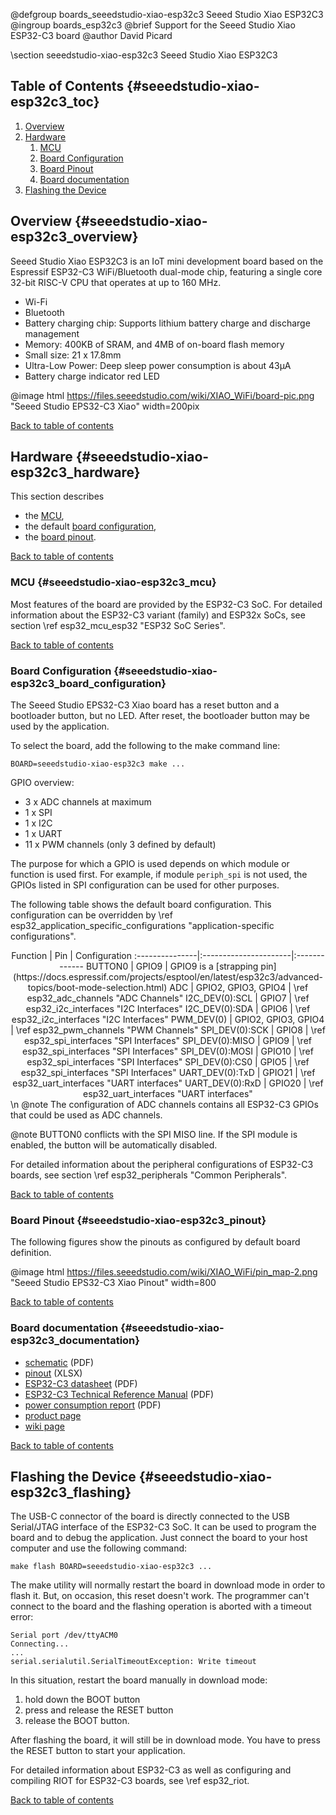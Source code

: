 <!--
Copyright (C) 2025 David Picard

This file is subject to the terms and conditions of the GNU Lesser
General Public License v2.1. See the file LICENSE in the top level
directory for more details.
-->

@defgroup    boards_seeedstudio-xiao-esp32c3 Seeed Studio Xiao ESP32C3
@ingroup     boards_esp32c3
@brief       Support for the Seeed Studio Xiao ESP32-C3 board
@author      David Picard

\section seeedstudio-xiao-esp32c3 Seeed Studio Xiao ESP32C3

## Table of Contents {#seeedstudio-xiao-esp32c3_toc}

1. [Overview](#seeedstudio-xiao-esp32c3_overview)
2. [Hardware](#seeedstudio-xiao-esp32c3_hardware)
    1. [MCU](#seeedstudio-xiao-esp32c3_mcu)
    2. [Board Configuration](#seeedstudio-xiao-esp32c3_board_configuration)
    3. [Board Pinout](#seeedstudio-xiao-esp32c3_pinout)
    4. [Board documentation](#seeedstudio-xiao-esp32c3_documentation)
3. [Flashing the Device](#seeedstudio-xiao-esp32c3_flashing)

## Overview {#seeedstudio-xiao-esp32c3_overview}

Seeed Studio Xiao ESP32C3 is an IoT mini development board based on the Espressif ESP32-C3
WiFi/Bluetooth dual-mode chip, featuring a single ­core 32-bit RISC-V CPU that operates at up to 160 MHz.

- Wi-Fi
- Bluetooth
- Battery charging chip: Supports lithium battery charge and discharge management
- Memory: 400KB of SRAM, and 4MB of on-board flash memory
- Small size: 21 x 17.8mm
- Ultra-Low Power: Deep sleep power consumption is about 43μA
- Battery charge indicator red LED

@image html https://files.seeedstudio.com/wiki/XIAO_WiFi/board-pic.png "Seeed Studio EPS32-C3 Xiao" width=200pix

[Back to table of contents](#seeedstudio-xiao-esp32c3_toc)

## Hardware {#seeedstudio-xiao-esp32c3_hardware}

This section describes

- the [MCU](#seeedstudio-xiao-esp32c3_mcu),
- the default [board configuration](#seeedstudio-xiao-esp32c3_board_configuration),
- the [board pinout](#seeedstudio-xiao-esp32c3_pinout).

[Back to table of contents](#seeedstudio-xiao-esp32c3_toc)

### MCU {#seeedstudio-xiao-esp32c3_mcu}

Most features of the board are provided by the ESP32-C3 SoC. For detailed
information about the ESP32-C3 variant (family) and ESP32x SoCs,
see section \ref esp32_mcu_esp32 "ESP32 SoC Series".

[Back to table of contents](#seeedstudio-xiao-esp32c3_toc)

### Board Configuration {#seeedstudio-xiao-esp32c3_board_configuration}

The Seeed Studio EPS32-C3 Xiao board has a reset button and a bootloader button,
but no LED.
After reset, the bootloader button may be used by the application.

To select the board, add the following to the make command line:
~~~~~~~~~~~~~~~~~~~~~~~~~~~~~~~~~~~~~~~~~~~~~~~~~~~~~~~~~~~~~~~~~~~~~~~~~~
BOARD=seeedstudio-xiao-esp32c3 make ...
~~~~~~~~~~~~~~~~~~~~~~~~~~~~~~~~~~~~~~~~~~~~~~~~~~~~~~~~~~~~~~~~~~~~~~~~~~

GPIO overview:
- 3 x ADC channels at maximum
- 1 x SPI
- 1 x I2C
- 1 x UART
- 11 x PWM channels (only 3 defined by default)

The purpose for which a GPIO is used depends on which module
or function is used first. For example, if module `periph_spi` is not used,
the GPIOs listed in SPI configuration can be used for other purposes.

The following table shows the default board configuration.
This configuration can be overridden by \ref esp32_application_specific_configurations
"application-specific configurations".

<center>
Function        | Pin                   | Configuration
:---------------|:----------------------|:-------------
BUTTON0         | GPIO9                 | GPIO9 is a [strapping pin](https://docs.espressif.com/projects/esptool/en/latest/esp32c3/advanced-topics/boot-mode-selection.html)
ADC             | GPIO2, GPIO3, GPIO4   | \ref esp32_adc_channels "ADC Channels"
I2C_DEV(0):SCL  | GPIO7                 | \ref esp32_i2c_interfaces "I2C Interfaces"
I2C_DEV(0):SDA  | GPIO6                 | \ref esp32_i2c_interfaces "I2C Interfaces"
PWM_DEV(0)      | GPIO2, GPIO3, GPIO4   | \ref esp32_pwm_channels "PWM Channels"
SPI_DEV(0):SCK  | GPIO8                 | \ref esp32_spi_interfaces "SPI Interfaces"
SPI_DEV(0):MISO | GPIO9                 | \ref esp32_spi_interfaces "SPI Interfaces"
SPI_DEV(0):MOSI | GPIO10                | \ref esp32_spi_interfaces "SPI Interfaces"
SPI_DEV(0):CS0  | GPIO5                 | \ref esp32_spi_interfaces "SPI Interfaces"
UART_DEV(0):TxD | GPIO21                | \ref esp32_uart_interfaces "UART interfaces"
UART_DEV(0):RxD | GPIO20                | \ref esp32_uart_interfaces "UART interfaces"
</center>
\n
@note The configuration of ADC channels contains all ESP32-C3 GPIOs that could
      be used as ADC channels.

@note BUTTON0 conflicts with the SPI MISO line. If the SPI
      module is enabled, the button will be automatically disabled.

For detailed information about the peripheral configurations of ESP32-C3
boards, see section \ref esp32_peripherals "Common Peripherals".

[Back to table of contents](#seeedstudio-xiao-esp32c3_toc)

### Board Pinout {#seeedstudio-xiao-esp32c3_pinout}

The following figures show the pinouts as configured by default board
definition.

@image html https://files.seeedstudio.com/wiki/XIAO_WiFi/pin_map-2.png "Seeed Studio EPS32-C3 Xiao Pinout" width=800

[Back to table of contents](#seeedstudio-xiao-esp32c3_toc)

### Board documentation {#seeedstudio-xiao-esp32c3_documentation}

- [schematic](https://files.seeedstudio.com/wiki/XIAO_WiFi/Resources/Seeeduino-XIAO-ESP32C3-SCH.pdf) (PDF)
- [pinout](https://files.seeedstudio.com/wiki/XIAO_WiFi/Resources/XIAO-ESP32C3-pinout_sheet.xlsx) (XLSX)
- [ESP32-C3 datasheet](https://files.seeedstudio.com/wiki/Seeed-Studio-XIAO-ESP32/esp32-c3_datasheet.pdf) (PDF)
- [ESP32-C3 Technical Reference Manual](https://www.espressif.com/sites/default/files/documentation/esp32-c3_technical_reference_manual_en.pdf) (PDF)
- [power consumption report](https://files.seeedstudio.com/wiki/Seeed-Studio-XIAO-ESP32/Low_Power_Consumption.pdf) (PDF)
- [product page](https://www.seeedstudio.com/Seeed-XIAO-ESP32C3-p-5431.html?qid=eyJjX3NlYXJjaF9xdWVyeSI6InhpYW8gZXNwMzJjMyIsImNfc2VhcmNoX3Jlc3VsdF9wb3MiOjQsImNfdG90YWxfcmVzdWx0cyI6ODcsImNfc2VhcmNoX3Jlc3VsdF90eXBlIjoiUHJvZHVjdCIsImNfc2VhcmNoX2ZpbHRlcnMiOiJzdG9yZUNvZGU6W3JldGFpbGVyXSJ9)
- [wiki page](https://wiki.seeedstudio.com/XIAO_ESP32C3_Getting_Started/)

[Back to table of contents](#seeedstudio-xiao-esp32c3_toc)

## Flashing the Device {#seeedstudio-xiao-esp32c3_flashing}

The USB-C connector of the board is directly connected to the USB Serial/JTAG
interface of the ESP32-C3 SoC. It can be used to program the board and to debug
the application. Just connect the board to your host computer and use the
following command:
~~~~~~~~~~~~~~~~~~~~~~~~~~~~~~~~~~~~~~~~~~~~~~~~~~~~~~~~~~~~~~~~~~~~~~~~~~
make flash BOARD=seeedstudio-xiao-esp32c3 ...
~~~~~~~~~~~~~~~~~~~~~~~~~~~~~~~~~~~~~~~~~~~~~~~~~~~~~~~~~~~~~~~~~~~~~~~~~~

The make utility will normally restart the board in download mode in order
to flash it.
But, on occasion, this reset doesn't work.
The programmer can't connect to the board and the flashing operation is
aborted with a timeout error:
```
Serial port /dev/ttyACM0
Connecting...
...
serial.serialutil.SerialTimeoutException: Write timeout
```
In this situation, restart the board manually in download mode:
1. hold down the BOOT button
2. press and release the RESET button
3. release the BOOT button.

After flashing the board, it will still be in download mode. You have to press
the RESET button to start your application.

For detailed information about ESP32-C3 as well as configuring and compiling
RIOT for ESP32-C3 boards, see \ref esp32_riot.

[Back to table of contents](#seeedstudio-xiao-esp32c3_toc)
